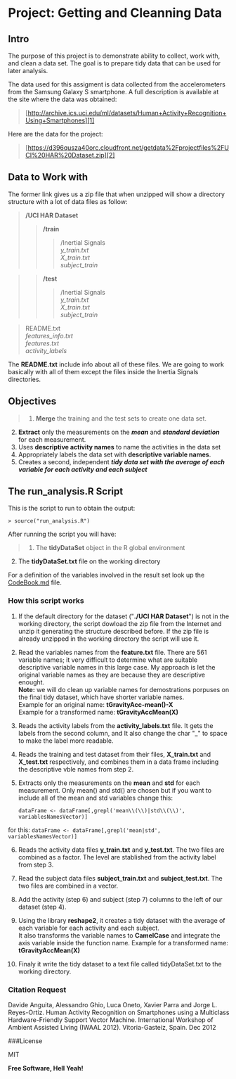 Project: Getting and Cleanning Data
=================================== 
Intro
-----

The purpose of this project is to demonstrate ability to collect, work with, and clean a data set. The goal is to prepare tidy data that can be used for later analysis.

The data used for this assigment is data collected from the accelerometers from the Samsung Galaxy S smartphone. A full description is available at the site where the data was obtained: 
>[http://archive.ics.uci.edu/ml/datasets/Human+Activity+Recognition+Using+Smartphones][1]

Here are the data for the project: 

>[https://d396qusza40orc.cloudfront.net/getdata%2Fprojectfiles%2FUCI%20HAR%20Dataset.zip][2]

Data to Work with
-----------------
The former link gives us a zip file that when unzipped will show a directory structure with a lot of data files as follow:

>**/UCI HAR Dataset**  
>>**/train**  
>>>/Inertial Signals  
*y_train.txt*  
*X_train.txt*  
*subject_train*  

>>**/test**  
>>>/Inertial Signals  
*y_train.txt*  
*X_train.txt*  
*subject_train* 

>README.txt  
*features_info.txt*  
*features.txt*  
*activity_labels*  

The **README.txt** include info about all of these files. We are going to work basically with all of them except the files inside the Inertia Signals directories.

Objectives
----------    
    
>1.	**Merge** the training and the test sets to create one data set.
2.	**Extract** only the measurements on the **_mean_** and **_standard deviation_** for each measurement. 
3.	Uses **descriptive activity names** to name the activities in the data set
4.	Appropriately labels the data set with **descriptive variable names**. 
5.	Creates a second, independent **_tidy data set with the average of each variable for each activity and each subject_**

The run_analysis.R Script
---------------------------  
This is the script to run to obtain the output:

```
> source("run_analysis.R")
```  

After running the script you will have:
>1. The **tidyDataSet** object in the R global environment
2. The **tidyDataSet.txt** file on the working directory

For a definition of the variables involved in the result set look up the [CodeBook.md] file.  

### How this script works

 1. If the default directory for the dataset ("**./UCI HAR Dataset**") is not in the working directory, the script dowload the zip file from the Internet and unzip it generating the structure described before. If the zip  file is already unzipped in the working directory the script will use it.  

 2. Read the variables names from the **feature.txt** file. There are 561 variable names; it very difficult to determine what are suitable descriptive variable names in this large case. My approach is let the original variable names as they are because they are descriptive enought.  
**Note:** we will do clean up variable names for demostrations porpuses on the final tidy dataset, which have shorter variable names.  
Example for an original name: **tGravityAcc-mean()-X**  
Example for a transformed name: **tGravityAccMean(X)**  

 3. Reads the activity labels from the **activity_labels.txt** file. It gets the labels from the second column, and It also change the char "_" to space to make the label more readable.  
 4. Reads the training and test dataset from their files, **X_train.txt** and **X_test.txt** respectively, and combines them in a data frame including the descriptive vble names from step 2.  

 5. Extracts only the measurements on the **mean** and **std** for each measurement. Only mean() and std() are chosen but if you want to include all of the mean and std variables change this:
    ```
    dataFrame <- dataFrame[,grepl('mean\\(\\)|std\\(\\)', variablesNamesVector)]
    ```
for this:
    ```
    dataFrame <- dataFrame[,grepl('mean|std', variablesNamesVector)]
    ```  

 6. Reads the activity data files **y_train.txt** and **y_test.txt**. The two files are combined as a factor. The level are stablished from the activity label from step 3.  

 7. Read the subject data files **subject_train.txt** and **subject_test.txt**. The two files are combined in a vector.  

 8. Add the activity (step 6) and subject (step 7) columns to the left of our dataset (step 4).  

 9. Using the library **reshape2**, it creates a tidy dataset with the average of each variable for each activity and each subject.  
It also transforms the variable names to **CamelCase** and integrate the axis variable inside the function name. Example for a transformed name: **tGravityAccMean(X)**  

 10. Finaly it write the tidy dataset to a text file called tidyDataSet.txt to the working directory.

### Citation Request

Davide Anguita, Alessandro Ghio, Luca Oneto, Xavier Parra and Jorge L. Reyes-Ortiz. Human Activity Recognition on Smartphones using a Multiclass Hardware-Friendly Support Vector Machine. International Workshop of Ambient Assisted Living (IWAAL 2012). Vitoria-Gasteiz, Spain. Dec 2012

###License

MIT


**Free Software, Hell Yeah!**

[1]:http://archive.ics.uci.edu/ml/datasets/Human+Activity+Recognition+Using+Smartphones
[2]:https://d396qusza40orc.cloudfront.net/getdata%2Fprojectfiles%2FUCI%20HAR%20Dataset.zip
[CodeBook.md]:https://github.com/fenderOne/Project-Getting-and-Cleaning-Data/blob/master/CodeBook.md
